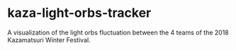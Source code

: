 # kaza-light-orbs-tracker
A visualization of the light orbs fluctuation between the 4 teams of the 2018 Kazamatsuri Winter Festival.
